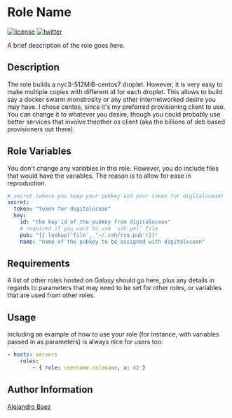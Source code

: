 Role Name
=========
[![license][2i]][2p]
[![twitter][3i]][3p]

A brief description of the role goes here.

Description
-----------

The role builds a nyc3-512MiB-centos7 droplet. However, it is very easy to make multiple copies with different id for each droplet. This allows to build say a docker swarm monstrosity or any other internetworked desire you may have. I chose centos, since it's my preferred provisioning client to use. You can change it to whatever you desire, though you could probably use better services that involve theother os client (aka the billions of deb based provisioners out there).

Role Variables
--------------

You don't change any variables in this role. However, you do include files that would have the variables. The reason is to allow for ease in reproduction.

``` yaml
# secret (where you keep your pubkey and your token for digitalocean)
secret:
  token: "token for digitalocean"
  key:
    id: "the key id of the pubkey from digitalocean"
    # required if you want to use 'ssh.yml' file
    pub: "{{ lookup('file', '~/.ssh/rsa.pub')}}"
    name: "name of the pubkey to be assigned with digitalocean"
```

Requirements
------------

A list of other roles hosted on Galaxy should go here, plus any details in regards to parameters that may need to be set for other roles, or variables that are used from other roles.

Usage
-----

Including an example of how to use your role (for instance, with variables passed in as parameters) is always nice for users too:

``` yaml
- hosts: servers
    roles:
        - { role: username.rolename, x: 42 }
```

Author Information
------------------

[Alejandro Baez][1]

[1]: https://keybase.io/baez
[2i]: https://img.shields.io/badge/license-BSD_2-green.svg
[2p]: ./LICENSE
[3i]: https://img.shields.io/badge/twitter-a_baez-blue.svg
[3p]: https://twitter.com/a_baez
